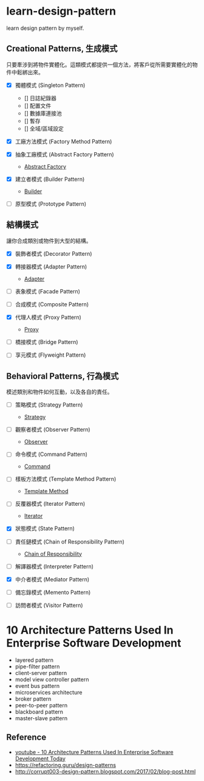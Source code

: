 # learn-design-pattern
learn design pattern by myself.



## Creational Patterns, 生成模式
只要牽涉到將物件實體化。這類模式都提供一個方法，將客戶從所需要實體化的物件中鬆綁出來。
- [x] 獨體模式 (Singleton Pattern)
  - [] 日誌紀錄器
  - [] 配置文件
  - [] 數據庫連接池
  - [] 暫存
  - [] 全域/區域設定
- [x] 工廠方法模式 (Factory Method Pattern)
- [x] 抽象工廠模式 (Abstract Factory Pattern)
  - [Abstract Factory](https://refactoring.guru/design-patterns/abstract-factory/python/example#lang-features)
- [x] 建立者模式 (Builder Pattern)
  - [Builder](https://refactoring.guru/design-patterns/builder/python/example#lang-features)
- [ ] 原型模式 (Prototype Pattern)


## 結構模式
讓你合成類別或物件到大型的結構。
- [x] 裝飾者模式 (Decorator Pattern)
- [x] 轉接器模式 (Adapter Pattern)
  - [Adapter](https://refactoring.guru/design-patterns/adapter/python/example#lang-features)
- [ ] 表象模式 (Facade Pattern)
- [ ] 合成模式 (Composite Pattern)
- [x] 代理人模式 (Proxy Pattern)
  - [Proxy](https://refactoring.guru/design-patterns/proxy/typescript/example)
- [ ] 橋接模式 (Bridge Pattern)
- [ ] 享元模式 (Flyweight Pattern)


## Behavioral Patterns, 行為模式
模述類別和物件如何互動，以及各自的責任。
- [ ] 策略模式 (Strategy Pattern)
  - [Strategy](https://refactoring.guru/design-patterns/strategy/python/example#lang-features)
- [ ] 觀察者模式 (Observer Pattern)
  - [Observer](https://refactoring.guru/design-patterns/observer/python/example#lang-features)
- [ ] 命令模式 (Command Pattern)
  - [Command](https://refactoring.guru/design-patterns/command/python/example#lang-features)
- [ ] 樣板方法模式 (Template Method Pattern)
  - [Template Method](https://refactoring.guru/design-patterns/template-method)
- [ ] 反覆器模式 (Iterator Pattern)
  - [Iterator](https://refactoring.guru/design-patterns/iterator/python/example#lang-features)
- [x] 狀態模式 (State Pattern)
- [ ] 責任鏈模式 (Chain of Responsibility Pattern)
  - [Chain of Responsibility](https://refactoring.guru/design-patterns/chain-of-responsibility/python/)
- [ ] 解譯器模式 (Interpreter Pattern)
- [x] 中介者模式 (Mediator Pattern)
- [ ] 備忘錄模式 (Memento Pattern)
- [ ] 訪問者模式 (Visitor Pattern)


# 10 Architecture Patterns Used In Enterprise Software Development
- layered pattern
- pipe-filter pattern
- client-server pattern
- model view controller pattern
- event bus pattern
- microservices architecture
- broker pattern
- peer-to-peer pattern
- blackboard pattern
- master-slave pattern


## Reference
- [youtube - 10 Architecture Patterns Used In Enterprise Software Development Today](https://www.youtube.com/watch?v=BrT3AO8bVQY)
- https://refactoring.guru/design-patterns
- http://corrupt003-design-pattern.blogspot.com/2017/02/blog-post.html
